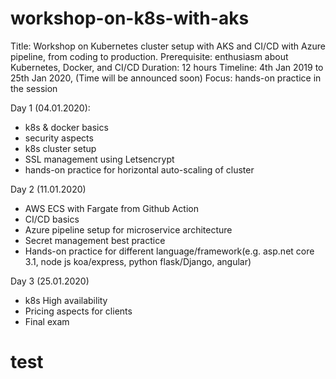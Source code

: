 # workshop-on-k8s-with-aks

Title: Workshop on Kubernetes cluster setup with AKS and CI/CD with Azure pipeline, from coding to production.
Prerequisite: enthusiasm about Kubernetes, Docker, and CI/CD
Duration: 12 hours
Timeline: 4th Jan 2019 to 25th Jan 2020, (Time will be announced soon) 
Focus: hands-on practice in the session

Day 1 (04.01.2020):
- k8s & docker basics
- security aspects
- k8s cluster setup
- SSL management using Letsencrypt
- hands-on practice for horizontal auto-scaling of cluster

Day 2 (11.01.2020)
- AWS ECS with Fargate from Github Action
- CI/CD basics
- Azure pipeline setup for microservice architecture
- Secret management best practice
- Hands-on practice for different language/framework(e.g. asp.net core 3.1, node js koa/express, python flask/Django, angular)

Day 3 (25.01.2020)
- k8s High availability
- Pricing aspects for clients
- Final exam

# test
